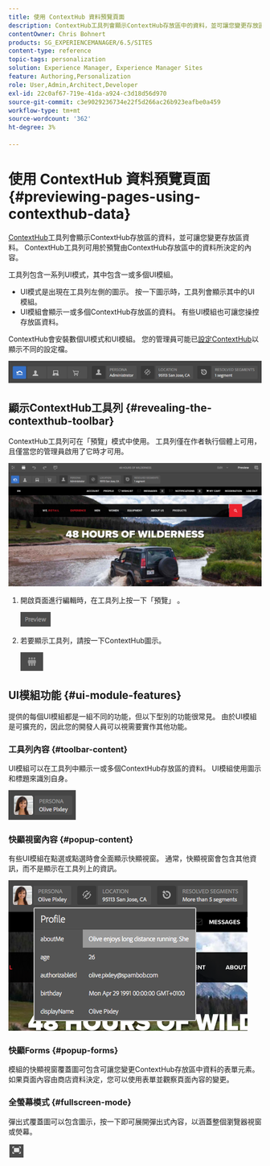 ```yaml
---
title: 使用 ContextHub 資料預覽頁面
description: ContextHub工具列會顯示ContextHub存放區中的資料，並可讓您變更存放區資料，且可用於預覽內容
contentOwner: Chris Bohnert
products: SG_EXPERIENCEMANAGER/6.5/SITES
content-type: reference
topic-tags: personalization
solution: Experience Manager, Experience Manager Sites
feature: Authoring,Personalization
role: User,Admin,Architect,Developer
exl-id: 22c0af67-719e-41da-a924-c3d18d56d970
source-git-commit: c3e9029236734e22f5d266ac26b923eafbe0a459
workflow-type: tm+mt
source-wordcount: '362'
ht-degree: 3%

---
```


# 使用 ContextHub 資料預覽頁面{#previewing-pages-using-contexthub-data}

[ContextHub](/help/sites-developing/contexthub.md)工具列會顯示ContextHub存放區的資料，並可讓您變更存放區資料。 ContextHub工具列可用於預覽由ContextHub存放區中的資料所決定的內容。

工具列包含一系列UI模式，其中包含一或多個UI模組。

* UI模式是出現在工具列左側的圖示。 按一下圖示時，工具列會顯示其中的UI模組。
* UI模組會顯示一或多個ContextHub存放區的資料。 有些UI模組也可讓您操控存放區資料。

ContextHub會安裝數個UI模式和UI模組。 您的管理員可能已[設定ContextHub](/help/sites-developing/ch-configuring.md)以顯示不同的設定檔。

![screen_shot_2018-03-23at093446](assets/screen_shot_2018-03-23at093446.png)

## 顯示ContextHub工具列 {#revealing-the-contexthub-toolbar}

ContextHub工具列可在「預覽」模式中使用。 工具列僅在作者執行個體上可用，且僅當您的管理員啟用了它時才可用。

![screen_shot_2018-03-23at093730](assets/screen_shot_2018-03-23at093730.png)

1. 開啟頁面進行編輯時，在工具列上按一下「預覽」 。

   ![chlimage_1-219](assets/chlimage_1-219.png)

1. 若要顯示工具列，請按一下ContextHub圖示。

   ![內容中心](do-not-localize/screen_shot_2018-03-23at093621.png)

## UI模組功能 {#ui-module-features}

提供的每個UI模組都是一組不同的功能，但以下型別的功能很常見。 由於UI模組是可擴充的，因此您的開發人員可以視需要實作其他功能。

### 工具列內容 {#toolbar-content}

UI模組可以在工具列中顯示一或多個ContextHub存放區的資料。 UI模組使用圖示和標題來識別自身。

![screen_shot_2018-03-23at093936](assets/screen_shot_2018-03-23at093936.png)

### 快顯視窗內容 {#popup-content}

有些UI模組在點選或點選時會全面顯示快顯視窗。 通常，快顯視窗會包含其他資訊，而不是顯示在工具列上的資訊。

![screen_shot_2018-03-23at094003](assets/screen_shot_2018-03-23at094003.png)

### 快顯Forms {#popup-forms}

模組的快顯視窗覆蓋圖可包含可讓您變更ContextHub存放區中資料的表單元素。 如果頁面內容由商店資料決定，您可以使用表單並觀察頁面內容的變更。

### 全螢幕模式 {#fullscreen-mode}

彈出式覆蓋圖可以包含圖示，按一下即可展開彈出式內容，以涵蓋整個瀏覽器視窗或熒幕。

![全熒幕](do-not-localize/chlimage_1-18.png)

